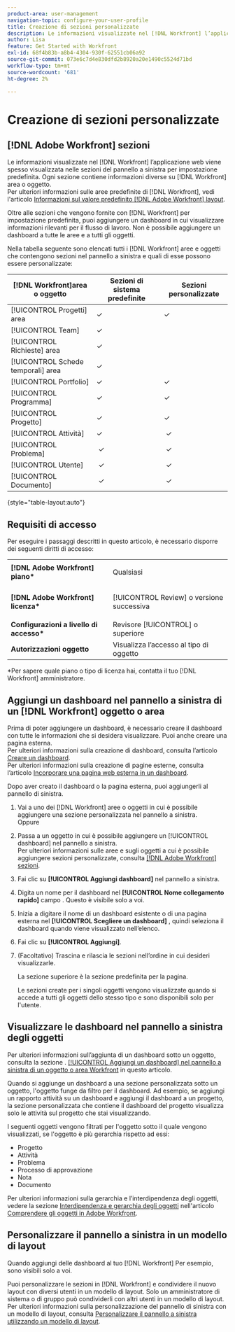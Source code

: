 ```yaml
---
product-area: user-management
navigation-topic: configure-your-user-profile
title: Creazione di sezioni personalizzate
description: Le informazioni visualizzate nel [!DNL Workfront] l’applicazione web viene spesso visualizzata nelle sezioni del pannello a sinistra per impostazione predefinita. Ogni sezione contiene informazioni diverse su [!DNL Workfront] area o oggetto.
author: Lisa
feature: Get Started with Workfront
exl-id: 68f4b83b-a8b4-4304-930f-62551cb06a92
source-git-commit: 073e6c7d4e830dfd2b8920a20e1490c5524d71bd
workflow-type: tm+mt
source-wordcount: '681'
ht-degree: 2%

---
```


# Creazione di sezioni personalizzate

## [!DNL Adobe Workfront] sezioni

Le informazioni visualizzate nel [!DNL Workfront] l’applicazione web viene spesso visualizzata nelle sezioni del pannello a sinistra per impostazione predefinita. Ogni sezione contiene informazioni diverse su [!DNL Workfront] area o oggetto.\
Per ulteriori informazioni sulle aree predefinite di [!DNL Workfront], vedi l&#39;articolo [Informazioni sul valore predefinito [!DNL Adobe Workfront] layout](../../../administration-and-setup/customize-workfront/use-layout-templates/about-the-default-wf-layout.md).

Oltre alle sezioni che vengono fornite con [!DNL Workfront] per impostazione predefinita, puoi aggiungere un dashboard in cui visualizzare informazioni rilevanti per il flusso di lavoro. Non è possibile aggiungere un dashboard a tutte le aree e a tutti gli oggetti.

Nella tabella seguente sono elencati tutti i [!DNL Workfront] aree e oggetti che contengono sezioni nel pannello a sinistra e quali di esse possono essere personalizzate:

| **[!DNL Workfront]area o oggetto** | **Sezioni di sistema predefinite** | **Sezioni personalizzate** |
|---|---|---|
| [!UICONTROL Progetti] area | ✓ | ✓ |
| [!UICONTROL Team] | ✓ |   |
| [!UICONTROL Richieste] area | ✓ |   |
| [!UICONTROL Schede temporali] area | ✓ |   |
| [!UICONTROL Portfolio] | ✓ | ✓ |
| [!UICONTROL Programma] | ✓ | ✓ |
| [!UICONTROL Progetto] | ✓ | ✓ |
| [!UICONTROL Attività] | ✓ |  ✓ |
| [!UICONTROL Problema] |  ✓ |  ✓ |
| [!UICONTROL Utente] |  ✓ |  ✓ |
| [!UICONTROL Documento] |  ✓ |  ✓ |

{style=&quot;table-layout:auto&quot;}

## Requisiti di accesso

Per eseguire i passaggi descritti in questo articolo, è necessario disporre dei seguenti diritti di accesso:

<table style="table-layout:auto"> 
 <col> 
 </col> 
 <col> 
 </col> 
 <tbody> 
  <tr> 
   <td role="rowheader"><strong>[!DNL Adobe Workfront] piano*</strong></td> 
   <td> <p>Qualsiasi</p> </td> 
  </tr> 
  <tr> 
   <td role="rowheader"><strong>[!DNL Adobe Workfront] licenza*</strong></td> 
   <td> <p>[!UICONTROL Review] o versione successiva</p> </td> 
  </tr> 
  <tr> 
   <td role="rowheader"><strong>Configurazioni a livello di accesso*</strong></td> 
   <td>Revisore [!UICONTROL] o superiore</td> 
  </tr> 
  <tr> 
   <td role="rowheader"><strong>Autorizzazioni oggetto</strong></td> 
   <td>Visualizza l’accesso al tipo di oggetto</td> 
  </tr> 
 </tbody> 
</table>

&#42;Per sapere quale piano o tipo di licenza hai, contatta il tuo [!DNL Workfront] amministratore.

## Aggiungi un dashboard nel pannello a sinistra di un [!DNL Workfront] oggetto o area

Prima di poter aggiungere un dashboard, è necessario creare il dashboard con tutte le informazioni che si desidera visualizzare. Puoi anche creare una pagina esterna.\
Per ulteriori informazioni sulla creazione di dashboard, consulta l’articolo [Creare un dashboard](../../../reports-and-dashboards/dashboards/creating-and-managing-dashboards/create-dashboard.md).\
Per ulteriori informazioni sulla creazione di pagine esterne, consulta l’articolo [Incorporare una pagina web esterna in un dashboard](../../../reports-and-dashboards/dashboards/creating-and-managing-dashboards/embed-external-web-page-dashboard.md).

Dopo aver creato il dashboard o la pagina esterna, puoi aggiungerli al pannello di sinistra.

1. Vai a uno dei [!DNL Workfront] aree o oggetti in cui è possibile aggiungere una sezione personalizzata nel pannello a sinistra.\
   Oppure
1. Passa a un oggetto in cui è possibile aggiungere un [!UICONTROL dashboard] nel pannello a sinistra.\
   Per ulteriori informazioni sulle aree e sugli oggetti a cui è possibile aggiungere sezioni personalizzate, consulta [[!DNL Adobe Workfront] sezioni](#adobe-workfront-sections).
1. Fai clic su **[!UICONTROL Aggiungi dashboard]** nel pannello a sinistra.
1. Digita un nome per il dashboard nel **[!UICONTROL Nome collegamento rapido]** campo . Questo è visibile solo a voi.
1. Inizia a digitare il nome di un dashboard esistente o di una pagina esterna nel **[!UICONTROL Scegliere un dashboard]** , quindi seleziona il dashboard quando viene visualizzato nell’elenco.
1. Fai clic su **[!UICONTROL Aggiungi]**.
1. (Facoltativo) Trascina e rilascia le sezioni nell’ordine in cui desideri visualizzarle.

   La sezione superiore è la sezione predefinita per la pagina.

   Le sezioni create per i singoli oggetti vengono visualizzate quando si accede a tutti gli oggetti dello stesso tipo e sono disponibili solo per l&#39;utente.

## Visualizzare le dashboard nel pannello a sinistra degli oggetti

Per ulteriori informazioni sull’aggiunta di un dashboard sotto un oggetto, consulta la sezione . [[!UICONTROL Aggiungi un dashboard] nel pannello a sinistra di un oggetto o area Workfront](#add-a-dashboard-in-the-left-panel-of-a-workfront-object-or-area) in questo articolo.

Quando si aggiunge un dashboard a una sezione personalizzata sotto un oggetto, l&#39;oggetto funge da filtro per il dashboard. Ad esempio, se aggiungi un rapporto attività su un dashboard e aggiungi il dashboard a un progetto, la sezione personalizzata che contiene il dashboard del progetto visualizza solo le attività sul progetto che stai visualizzando.

I seguenti oggetti vengono filtrati per l&#39;oggetto sotto il quale vengono visualizzati, se l&#39;oggetto è più gerarchia rispetto ad essi:

* Progetto
* Attività
* Problema
* Processo di approvazione
* Nota
* Documento

Per ulteriori informazioni sulla gerarchia e l’interdipendenza degli oggetti, vedere la sezione [Interdipendenza e gerarchia degli oggetti](../../../workfront-basics/navigate-workfront/workfront-navigation/understand-objects.md#understanding-interdependency-and-hierarchy-of-objects) nell&#39;articolo [Comprendere gli oggetti in Adobe Workfront](../../../workfront-basics/navigate-workfront/workfront-navigation/understand-objects.md).

## Personalizzare il pannello a sinistra in un modello di layout

Quando aggiungi delle dashboard al tuo [!DNL Workfront] Per esempio, sono visibili solo a voi.

Puoi personalizzare le sezioni in [!DNL Workfront] e condividere il nuovo layout con diversi utenti in un modello di layout. Solo un amministratore di sistema o di gruppo può condividerli con altri utenti in un modello di layout. Per ulteriori informazioni sulla personalizzazione del pannello di sinistra con un modello di layout, consulta [Personalizzare il pannello a sinistra utilizzando un modello di layout](/help/quicksilver/administration-and-setup/customize-workfront/use-layout-templates/customize-left-panel.md).
